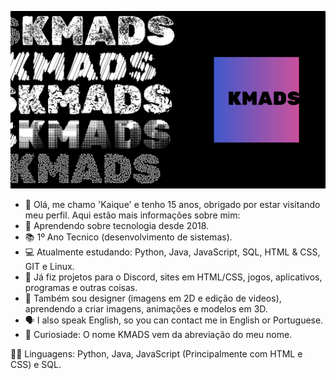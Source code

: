 ![KMADS](/KMADS-v3.png)

- 👋 Olá, me chamo 'Kaique' e tenho 15 anos, obrigado por estar visitando meu perfil. Aqui estão mais informações sobre mim:
- 📆 Aprendendo sobre tecnologia desde 2018.
- 📚 1º Ano Tecnico (desenvolvimento de sistemas).
- 💻 Atualmente estudando: Python, Java, JavaScript, SQL, HTML & CSS, GIT e Linux.
- 💼 Já fiz projetos para o Discord, sites em HTML/CSS, jogos, aplicativos, programas e outras coisas.
- 🎨 Também sou designer (imagens em 2D e edição de videos), aprendendo a criar imagens, animações e modelos em 3D.
- 🗣️ I also speak English, so you can contact me in English or Portuguese.
- 👤 Curiosiade: O nome KMADS vem da abreviação do meu nome.
 
🧑‍💻 Linguagens: Python, Java, JavaScript (Principalmente com HTML e CSS) e SQL.

